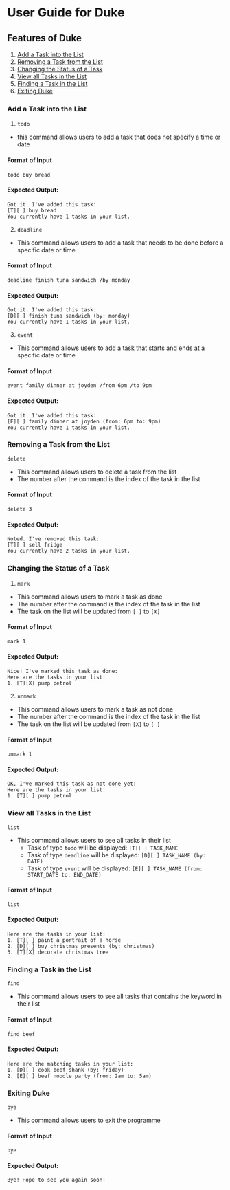 # User Guide for Duke

## Features of Duke
1. [Add a Task into the List](#add-a-task-into-the-list)
2. [Removing a Task from the List](#removing-a-task-from-the-list)
3. [Changing the Status of a Task](#changing-the-status-of-a-task)
4. [View all Tasks in the List](#view-all-tasks-in-the-list)
5. [Finding a Task in the List](#finding-a-task-in-the-list)
6. [Exiting Duke](#exiting-duke)

### Add a Task into the List
1. ``todo``
- this command allows users to add a task that does not specify a time or date

#### Format of Input

```
todo buy bread
```

#### Expected Output:
```
Got it. I've added this task:
[T][ ] buy bread
You currently have 1 tasks in your list.
```

2. ``deadline``
- This command allows users to add a task that needs to be done before a specific date or time

#### Format of Input

```
deadline finish tuna sandwich /by monday
```

#### Expected Output:
```
Got it. I've added this task:
[D][ ] finish tuna sandwich (by: monday)
You currently have 1 tasks in your list.
```

3. ``event``
- This command allows users to add a task that starts and ends at a specific date or time

#### Format of Input

```
event family dinner at joyden /from 6pm /to 9pm
```

#### Expected Output:
```
Got it. I've added this task:
[E][ ] family dinner at joyden (from: 6pm to: 9pm)
You currently have 1 tasks in your list.
```

### Removing a Task from the List
``delete``
- This command allows users to delete a task from the list
- The number after the command is the index of the task in the list

#### Format of Input

```
delete 3
```

#### Expected Output:
```
Noted. I've removed this task:
[T][ ] sell fridge
You currently have 2 tasks in your list.
```

### Changing the Status of a Task 
1. ``mark``
- This command allows users to mark a task as done
- The number after the command is the index of the task in the list
- The task on the list will be updated from `[ ]` to `[X]`

#### Format of Input

```
mark 1
```

#### Expected Output:
```
Nice! I've marked this task as done:
Here are the tasks in your list:
1. [T][X] pump petrol
```

2. ``unmark``
- This command allows users to mark a task as not done
- The number after the command is the index of the task in the list
- The task on the list will be updated from `[X]` to `[ ]`

#### Format of Input

```
unmark 1
```

#### Expected Output:
```
OK, I've marked this task as not done yet:
Here are the tasks in your list:
1. [T][ ] pump petrol
```

### View all Tasks in the List
``list``
- This command allows users to see all tasks in their list
  - Task of type `todo` will be displayed: `[T][ ] TASK_NAME`
  - Task of type `deadline` will be displayed: `[D][ ] TASK_NAME (by: DATE)`
  - Task of type `event` will be displayed: `[E][ ] TASK_NAME (from: START_DATE to: END_DATE)`

#### Format of Input

```
list
```

#### Expected Output:
```
Here are the tasks in your list:
1. [T][ ] paint a portrait of a horse
2. [D][ ] buy christmas presents (by: christmas)
3. [T][X] decorate christmas tree
```

### Finding a Task in the List
``find``
- This command allows users to see all tasks that contains the keyword in their list

#### Format of Input

```
find beef
```

#### Expected Output:
```
Here are the matching tasks in your list:
1. [D][ ] cook beef shank (by: friday)
2. [E][ ] beef noodle party (from: 2am to: 5am)
```

### Exiting Duke
``bye``
- This command allows users to exit the programme

#### Format of Input

```
bye
```

#### Expected Output:
```
Bye! Hope to see you again soon!
```
